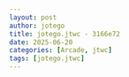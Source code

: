 ```yaml
---
layout: post
author: jotego
title: jotego.jtwc - 3166e72
date: 2025-06-20
categories: [Arcade, jtwc]
tags: [jotego.jtwc]
---
```


